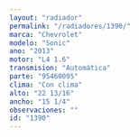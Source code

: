 ```yaml
---
layout: "radiador"
permalink: "/radiadores/1390/"
marca: "Chevrolet"
modelo: "Sonic"
ano: "2013"
motor: "L4 1.6"
transmision: "Automática"
parte: "95460095"
clima: "Con clima"
alto: "22 13/16"
ancho: "15 1/4"
observaciones: ""
id: "1390"
---
```


